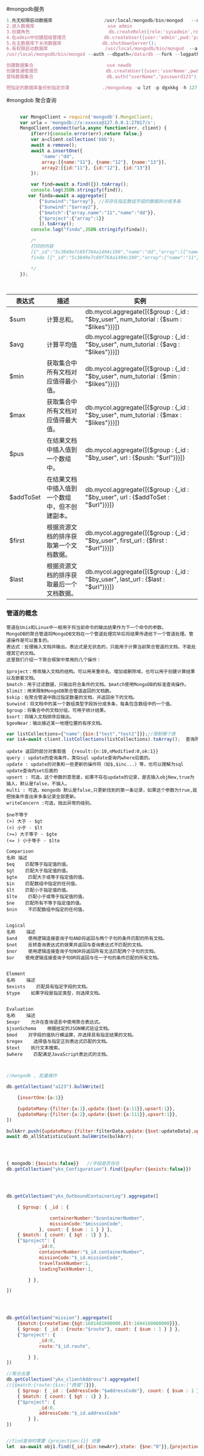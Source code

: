 
#mongodb服务

  
```javascript
1.先无权限启动数据库                   /usr/local/mongodb/bin/mongod   --dbpath=/data/db --fork --logpath=/data/db/mongodb.log
2.进入数据库                           use admin
3.创建角色                             db.createRole({role:'sysadmin',roles:[],privileges:[{resource:{anyResource:true},actions:['anyAction']}]})
4.在admin中创建超级管理员              db.createUser({user:'admin',pwd:'password123',roles:[{role:'sysadmin',db:'admin'}]})
5.在主数据库下关闭数据库               db.shutdownServer();
6.有权限启动数据库                     /usr/local/mongodb/bin/mongod  --auth --dbpath=/data/db --fork --logpath=/data/db/mongodb.log
/usr/local/mongodb/bin/mongod --auth --dbpath=/data/db --fork --logpath=/data/db/mongodb.log --storageEngine wiredTiger --journal --maxConns=50000 --bind_ip 0.0.0.0

创建数据集合                           use newdb
创建普通管理员                         db.createUser({user:'userName',pwd:'password123',roles:[{role:'readWrite',db:'admin'}]});
登陆数据集合                           db.auth("userName","password123");

把指定的数据库备份到指定目录            ./mongodump -u lzt -p dgxkkg -h 127.0.0.1:27017 -d lwx -o /data/dump
```




#mongdob 聚合查询
```javascript

     var MongoClient = require('mongodb').MongoClient;
     var urla = 'mongodb://x:xxxxxx@127.0.0.1:27017/x';
     MongoClient.connect(urla,async function(err, client) {
         if(err){console.error(err);return false;}
         var a=client.collection('bbb');
         await a.remove();
         await a.insertOne({
             'name':"dd",
             array:[{name:"11"}, {name:"12"}, {name:"13"}],
             array2:[{id:"11"}, {id:"12"}, {id:"13"}]
         });

         var find=await a.find({}).toArray();
         console.log(JSON.stringify(find));
        var finda=await a.aggregate([
            {"$unwind":"$array"}, //将存在指定数组字段的数据拆分成多条
            {"$unwind":"$array2"},
            {"$match":{"array.name":"11","name":"dd"}},
            {"$project":{"array":1}}
            ]).toArray();
         console.log("finda",JSON.stringify(finda));

         /*
         打印的内容
         [{"_id":"5c3849e7c89f764a1494c190","name":"dd","array":[{"name":"11"},{"name":"12"},{"name":"13"}],"array2":[{"id":"11"},{"id":"12"},{"id":"13"}]}]
         finda [{"_id":"5c3849e7c89f764a1494c190","array":{"name":"11"}},{"_id":"5c3849e7c89f764a1494c190","array":{"name":"11"}},{"_id":"5c3849e7c89f764a1494c190","array":{"name":"11"}}]

         */
     });

   

```

|表达式 |描述 | 实例|
|---|---|---  |
|$sum                   | 计算总和。                                  |    db.mycol.aggregate([{$group : {_id : "$by_user", num_tutorial : {$sum : "$likes"}}}])       |
|$avg                   | 计算平均值                                  |    db.mycol.aggregate([{$group : {_id : "$by_user", num_tutorial : {$avg : "$likes"}}}])       |
|$min                   | 获取集合中所有文档对应值得最小值。              |    db.mycol.aggregate([{$group : {_id : "$by_user", num_tutorial : {$min : "$likes"}}}])       |
|$max                   | 获取集合中所有文档对应值得最大值。              |    db.mycol.aggregate([{$group : {_id : "$by_user", num_tutorial : {$max : "$likes"}}}])       |
|$pus                   | 在结果文档中插入值到一个数组中。                |    db.mycol.aggregate([{$group : {_id : "$by_user", url : {$push: "$url"}}}])                  |
|$addToSet              | 在结果文档中插入值到一个数组中，但不创建副本。    |     db.mycol.aggregate([{$group : {_id : "$by_user", url : {$addToSet : "$url"}}}])             |
|$first                 | 根据资源文档的排序获取第一个文档数据。           |    db.mycol.aggregate([{$group : {_id : "$by_user", first_url : {$first : "$url"}}}])          |
|$last                  | 根据资源文档的排序获取最后一个文档数据。         |    db.mycol.aggregate([{$group : {_id : "$by_user", last_url : {$last : "$url"}}}])            |




### 管道的概念

    管道在Unix和Linux中一般用于将当前命令的输出结果作为下一个命令的参数。
    MongoDB的聚合管道将MongoDB文档在一个管道处理完毕后将结果传递给下一个管道处理。管道操作是可以重复的。
    表达式：处理输入文档并输出。表达式是无状态的，只能用于计算当前聚合管道的文档，不能处理其它的文档。
    这里我们介绍一下聚合框架中常用的几个操作：

    $project：修改输入文档的结构。可以用来重命名、增加或删除域，也可以用于创建计算结果以及嵌套文档。
    $match：用于过滤数据，只输出符合条件的文档。$match使用MongoDB的标准查询操作。
    $limit：用来限制MongoDB聚合管道返回的文档数。
    $skip：在聚合管道中跳过指定数量的文档，并返回余下的文档。
    $unwind：将文档中的某一个数组类型字段拆分成多条，每条包含数组中的一个值。
    $group：将集合中的文档分组，可用于统计结果。
    $sort：将输入文档排序后输出。
    $geoNear：输出接近某一地理位置的有序文档。





```javascript
var listCollections={"name":{$in:["test","test2"]}};//限制哪个表
var isA=await client.listCollections(listCollections).toArray();  查询所有表的名称和信息
```



    update 返回的部分对象取值  {result:{n:10,nModified:0,ok:1}}
    query : update的查询条件，类似sql update查询内where后面的。
    update : update的对象和一些更新的操作符（如$,$inc...）等，也可以理解为sql update查询内set后面的
    upsert : 可选，这个参数的意思是，如果不存在update的记录，是否插入objNew,true为插入，默认是false，不插入。
    multi : 可选，mongodb 默认是false,只更新找到的第一条记录，如果这个参数为true,就把按条件查出来多条记录全部更新。
    writeConcern :可选，抛出异常的级别。

    $ne不等于
    (>) 大于 - $gt
    (<) 小于 - $lt
    (>=) 大于等于 - $gte
    (<= ) 小于等于 - $lte

    Comparison
    名称 描述
    $eq    匹配等于指定值的值。
    $gt    匹配大于指定值的值。
    $gte    匹配大于或等于指定值的值。
    $in    匹配数组中指定的任何值。
    $lt    匹配小于指定值的值。
    $lte    匹配小于或等于指定值的值。
    $ne    匹配所有不等于指定值的值。
    $nin    不匹配数组中指定的任何值。
    
    
    Logical
    名称    描述
    $and    使用逻辑连接查询子句AND将返回与两个子句的条件匹配的所有文档。
    $not    反转查询表达式的效果并返回与查询表达式不匹配的文档。
    $nor    使用逻辑连接查询子句NOR将返回所有无法匹配两个子句的文档。
    $or    使用逻辑连接查询子句OR将返回与任一子句的条件匹配的所有文档。
    
    
    Element
    名称    描述
    $exists    匹配具有指定字段的文档。
    $type    如果字段是指定类型，则选择文档。
    
    
    Evaluation
    名称    描述
    $expr    允许在查询语言中使用聚合表达式。
    $jsonSchema    根据给定的JSON模式验证文档。
    $mod    对字段的值执行模运算，并选择具有指定结果的文档。
    $regex    选择值与指定正则表达式匹配的文档。
    $text    执行文本搜索。
    $where    匹配满足JavaScript表达式的文档。









```javascript


//mongodb , 批量操作

db.getCollection("a123").bulkWrite([

    {insertOne:{a:1}}

    {updateMany:{filter:{a:1},update:{$set:{a:11}},upsert:1}},
    {updateMany:{filter:{a:2},update:{$set:{a:111}},upsert:1}},
])

bulkArr.push({updateMany:{filter:filterData,update:{$set:updateData},upsert:true}});
await db_allStatisticsCount.bulkWrite(bulkArr);




{ mongodb：{$exists:false}}   //字段是否存在
db.getCollection("ykx_Configuration").find({payFor:{$exists:false}})




db.getCollection("ykx_OutboundContainerLog").aggregate([

    { $group: { _id : {

                containerNumber:"$containerNumber",
                missionCode:"$missionCode",
            }, count: { $sum : 1 } } },
    { $match: { count: { $gt : 1} } },
    {"$project": {
            _id:0,
            containerNumber:"$_id.containerNumber",
            missionCode:"$_id.missionCode",
            travelTaskNumber:1,
            loadingTaskNumber:1,

        } },

])




db.getCollection("mission").aggregate([
    {$match:{createTime:{$gt:1601481600000,$lt:1604160000000}}},
    { $group: { _id : {route:"$route"}, count: { $sum : 1 } } },
    {"$project": {
            _id:0,
            route:"$_id.route",

        } },
])

//聚合去重
db.getCollection("ykx_clientAddress").aggregate([
//{$match:{route:{$in:["西堤"]}}},
    { $group: { _id : {addressCode:"$addressCode"}, count: { $sum : 1 } } },
    { $match: { count: { $gt : 1} } },
    {"$project": {
            _id:0,
            addressCode:"$_id.addressCode"
        } },
])


//find查询时需要 {projection:{}} 对象
let  aa=await obj1.find({_id:{$in:newArr},state: {$ne:"0"}},{projection:{_id:1,orderCode:1,state:1}}).toArray();

    
    
```

